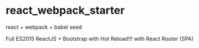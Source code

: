 # react_webpack_starter
react + webpack + babel seed

Full ES2015 ReactJS + Bootstrap
with Hot Reload!!!
with React Router (SPA)
